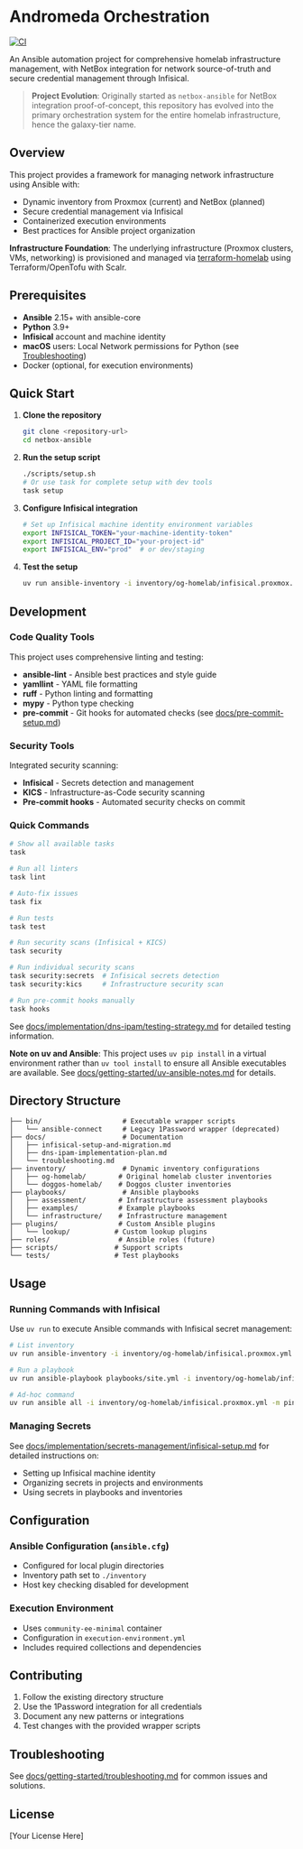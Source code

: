 # Andromeda Orchestration

[![CI](https://github.com/basher83/andromeda-orchestration/actions/workflows/ci.yml/badge.svg)](https://github.com/basher83/andromeda-orchestration/actions/workflows/ci.yml)

An Ansible automation project for comprehensive homelab infrastructure management, with NetBox integration for network
source-of-truth and secure credential management through Infisical.

> **Project Evolution**: Originally started as `netbox-ansible` for NetBox integration proof-of-concept, this repository
> has evolved into the primary orchestration system for the entire homelab infrastructure, hence the galaxy-tier name.

## Overview

This project provides a framework for managing network infrastructure using Ansible with:

- Dynamic inventory from Proxmox (current) and NetBox (planned)
- Secure credential management via Infisical
- Containerized execution environments
- Best practices for Ansible project organization

**Infrastructure Foundation**: The underlying infrastructure (Proxmox clusters, VMs, networking) is provisioned and managed via [terraform-homelab](https://github.com/basher83/terraform-homelab) using Terraform/OpenTofu with Scalr.

## Prerequisites

- **Ansible** 2.15+ with ansible-core
- **Python** 3.9+
- **Infisical** account and machine identity
- **macOS** users: Local Network permissions for Python (see [Troubleshooting](docs/getting-started/troubleshooting.md))
- Docker (optional, for execution environments)

## Quick Start

1. **Clone the repository**

   ```bash
   git clone <repository-url>
   cd netbox-ansible
   ```

2. **Run the setup script**

   ```bash
   ./scripts/setup.sh
   # Or use task for complete setup with dev tools
   task setup
   ```

3. **Configure Infisical integration**

   ```bash
   # Set up Infisical machine identity environment variables
   export INFISICAL_TOKEN="your-machine-identity-token"
   export INFISICAL_PROJECT_ID="your-project-id"
   export INFISICAL_ENV="prod"  # or dev/staging
   ```

4. **Test the setup**

   ```bash
   uv run ansible-inventory -i inventory/og-homelab/infisical.proxmox.yml --list
   ```

## Development

### Code Quality Tools

This project uses comprehensive linting and testing:

- **ansible-lint** - Ansible best practices and style guide
- **yamllint** - YAML file formatting
- **ruff** - Python linting and formatting
- **mypy** - Python type checking
- **pre-commit** - Git hooks for automated checks (see [docs/pre-commit-setup.md](docs/pre-commit-setup.md))

### Security Tools

Integrated security scanning:

- **Infisical** - Secrets detection and management
- **KICS** - Infrastructure-as-Code security scanning
- **Pre-commit hooks** - Automated security checks on commit

### Quick Commands

```bash
# Show all available tasks
task

# Run all linters
task lint

# Auto-fix issues
task fix

# Run tests
task test

# Run security scans (Infisical + KICS)
task security

# Run individual security scans
task security:secrets  # Infisical secrets detection
task security:kics     # Infrastructure security scan

# Run pre-commit hooks manually
task hooks
```

See [docs/implementation/dns-ipam/testing-strategy.md](docs/implementation/dns-ipam/testing-strategy.md) for detailed testing information.

**Note on uv and Ansible**: This project uses `uv pip install` in a virtual environment rather than `uv tool install` to ensure all Ansible executables are available. See [docs/getting-started/uv-ansible-notes.md](docs/getting-started/uv-ansible-notes.md) for details.

## Directory Structure

```text
├── bin/                    # Executable wrapper scripts
│   └── ansible-connect     # Legacy 1Password wrapper (deprecated)
├── docs/                   # Documentation
│   ├── infisical-setup-and-migration.md
│   ├── dns-ipam-implementation-plan.md
│   └── troubleshooting.md
├── inventory/              # Dynamic inventory configurations
│   ├── og-homelab/        # Original homelab cluster inventories
│   └── doggos-homelab/    # Doggos cluster inventories
├── playbooks/              # Ansible playbooks
│   ├── assessment/        # Infrastructure assessment playbooks
│   ├── examples/          # Example playbooks
│   └── infrastructure/    # Infrastructure management
├── plugins/               # Custom Ansible plugins
│   └── lookup/           # Custom lookup plugins
├── roles/                 # Ansible roles (future)
├── scripts/              # Support scripts
└── tests/                # Test playbooks

```

## Usage

### Running Commands with Infisical

Use `uv run` to execute Ansible commands with Infisical secret management:

```bash
# List inventory
uv run ansible-inventory -i inventory/og-homelab/infisical.proxmox.yml --list

# Run a playbook
uv run ansible-playbook playbooks/site.yml -i inventory/og-homelab/infisical.proxmox.yml

# Ad-hoc command
uv run ansible all -i inventory/og-homelab/infisical.proxmox.yml -m ping
```

### Managing Secrets

See [docs/implementation/secrets-management/infisical-setup.md](docs/implementation/secrets-management/infisical-setup.md) for detailed instructions on:

- Setting up Infisical machine identity
- Organizing secrets in projects and environments
- Using secrets in playbooks and inventories

## Configuration

### Ansible Configuration (`ansible.cfg`)

- Configured for local plugin directories
- Inventory path set to `./inventory`
- Host key checking disabled for development

### Execution Environment

- Uses `community-ee-minimal` container
- Configuration in `execution-environment.yml`
- Includes required collections and dependencies

## Contributing

1. Follow the existing directory structure
2. Use the 1Password integration for all credentials
3. Document any new patterns or integrations
4. Test changes with the provided wrapper scripts

## Troubleshooting

See [docs/getting-started/troubleshooting.md](docs/getting-started/troubleshooting.md) for common issues and solutions.

## License

[Your License Here]
